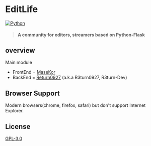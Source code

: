 # EditLife


[![Python](https://img.shields.io/badge/python-3.6.5-blue.svg?style=flat-square)](https://www.python.org/downloads/release/python-365/)

> #### A community for editors, streamers based on Python-Flask

## overview

Main module

+ FrontEnd = [MaseKor](https://github.com/MaseKor)
+ BackEnd = [Return0927](https://github.com/return0927) (a.k.a R3turn0927, R3turn-Dev)

## Browser Support
Modern browsers(chrome, firefox, safari) but don't support Internet Explorer.

## License
[GPL-3.0](https://opensource.org/licenses/gpl-2.0.php)
